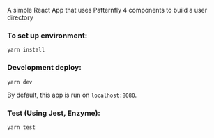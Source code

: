A simple React App that uses Patternfly 4 components to build a user directory

### To set up environment: 
```
yarn install
```

### Development deploy:
```
yarn dev
```

By default, this app is run on `localhost:8080`. 

### Test (Using Jest, Enzyme):
```
yarn test
```
